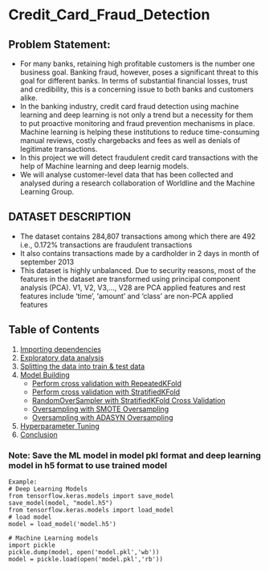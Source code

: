 # Credit_Card_Fraud_Detection

## **Problem Statement:** 
* For many banks, retaining high profitable customers is the number one business goal. Banking fraud, however, poses a significant threat to this goal for different banks. In terms of substantial financial losses, trust and credibility, this is a concerning issue to both banks and customers alike.
* In the banking industry, credit card fraud detection using machine learning and deep learning is not only a trend but a necessity for them to put proactive monitoring and fraud prevention mechanisms in place. Machine learning is helping these institutions to reduce time-consuming manual reviews, costly chargebacks and fees as well as denials of legitimate transactions.
* In this project we will detect fraudulent credit card transactions with the help of Machine learning and deep learnig models.
* We will analyse customer-level data that has been collected and analysed during a research collaboration of Worldline and the Machine Learning Group. 


## **DATASET DESCRIPTION**
* The dataset contains 284,807 transactions among which there are 492 i.e., 0.172% transactions are fraudulent transactions
* It also contains transactions made by a cardholder in 2 days in month of september 2013 
* This dataset is highly unbalanced. Due to security reasons, most of the features in the dataset are transformed using principal component analysis (PCA). V1, V2, V3,…, V28 are PCA applied features and rest features include ‘time’, ‘amount’ and ‘class’ are non-PCA applied features

## **Table of Contents**
1. [Importing dependencies](#p1)
2. [Exploratory data analysis](#p2)
3. [Splitting the data into train & test data](#p3)
4. [Model Building](#p4)
   * [Perform cross validation with RepeatedKFold](#p4-1)
   * [Perform cross validation with StratifiedKFold](#p4-2)
   * [RandomOverSampler with StratifiedKFold Cross Validation](#p4-3)
   * [Oversampling with SMOTE Oversampling](#p4-4)
   * [Oversampling with ADASYN Oversampling](#p4-5)
5. [Hyperparameter Tuning](#p5)
6. [Conclusion](#p6)


### Note: Save the ML model in model pkl format and deep learning model in h5 format to use trained model
```
Example:
# Deep Learning Models
from tensorflow.keras.models import save_model
save_model(model, "model.h5")
from tensorflow.keras.models import load_model
# load model
model = load_model('model.h5')

# Machine Learning models
import pickle
pickle.dump(model, open('model.pkl','wb'))
model = pickle.load(open('model.pkl','rb'))

```
